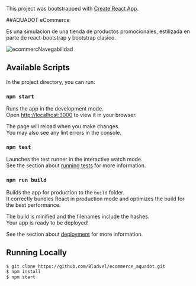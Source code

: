 This project was bootstrapped with [Create React App](https://github.com/facebook/create-react-app).

##AQUADOT eCommerce

Es una simulacion de una tienda de productos promocionales, estilizada en parte de react-bootstrap y bootstrap clasico.

![ecommercNavegabilidad](https://user-images.githubusercontent.com/49488796/172525335-82f3d574-c96d-4ad7-92b0-30ed5b5aa50c.gif)


## Available Scripts

In the project directory, you can run:

### `npm start`

Runs the app in the development mode.\
Open [http://localhost:3000](http://localhost:3000) to view it in your browser.

The page will reload when you make changes.\
You may also see any lint errors in the console.

### `npm test`

Launches the test runner in the interactive watch mode.\
See the section about [running tests](https://facebook.github.io/create-react-app/docs/running-tests) for more information.

### `npm run build`

Builds the app for production to the `build` folder.\
It correctly bundles React in production mode and optimizes the build for the best performance.

The build is minified and the filenames include the hashes.\
Your app is ready to be deployed!

See the section about [deployment](https://facebook.github.io/create-react-app/docs/deployment) for more information.

## Running Locally

```bash
$ git clone https://github.com/Bladvel/ecommerce_aquadot.git
$ npm install
$ npm start
```